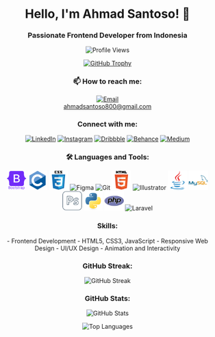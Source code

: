 <!-- Header -->
<h1 align="center">Hello, I'm Ahmad Santoso! 👋</h1>
<h3 align="center">Passionate Frontend Developer from Indonesia</h3>

<!-- Profile Views Badge -->
<p align="center">
  <img src="https://komarev.com/ghpvc/?username=ahmad-santoso&label=Profile%20views&color=0e75b6&style=flat" alt="Profile Views">
</p>

<!-- GitHub Trophy -->
<p align="center">
  <a href="https://github.com/ryo-ma/github-profile-trophy">
    <img src="https://github-profile-trophy.vercel.app/?username=ahmad-santoso&theme=nord&row=2&column=3&margin-w=15" alt="GitHub Trophy">
  </a>
</p>

<!-- Contact Information -->
<div align="center">
  <h3>📫 How to reach me:</h3>
  <a href="mailto:ahmadsantoso800@gmail.com">
    <img src="https://img.icons8.com/ios/50/000000/new-post.png" alt="Email" height="40" width="40"/>
  </a>
  <br/>
  <a href="mailto:ahmadsantoso800@gmail.com">ahmadsantoso800@gmail.com</a>
</div>

<!-- Social Media Links -->
<h3 align="center">Connect with me:</h3>
<p align="center">
  <a href="https://www.linkedin.com/in/ahmadsantoso-?utm_source=share&utm_campaign=share_via&utm_content=profile&utm_medium=android_app" target="_blank" rel="noopener noreferrer"><img src="https://raw.githubusercontent.com/rahuldkjain/github-profile-readme-generator/master/src/images/icons/Social/linked-in-alt.svg" alt="LinkedIn" height="30" width="40" /></a>
  <a href="https://instagram.com/anto1718" target="_blank" rel="noopener noreferrer"><img src="https://raw.githubusercontent.com/rahuldkjain/github-profile-readme-generator/master/src/images/icons/Social/instagram.svg" alt="Instagram" height="30" width="40" /></a>
  <a href="https://dribbble.com/ahmadsantoso" target="_blank" rel="noopener noreferrer"><img src="https://raw.githubusercontent.com/rahuldkjain/github-profile-readme-generator/master/src/images/icons/Social/dribbble.svg" alt="Dribbble" height="30" width="40" /></a>
  <a href="https://www.behance.net/ahmadsantoso" target="_blank" rel="noopener noreferrer"><img src="https://raw.githubusercontent.com/rahuldkjain/github-profile-readme-generator/master/src/images/icons/Social/behance.svg" alt="Behance" height="30" width="40" /></a>
  <a href="https://medium.com/@ahmadsantoso800" target="_blank" rel="noopener noreferrer"><img src="https://raw.githubusercontent.com/rahuldkjain/github-profile-readme-generator/master/src/images/icons/Social/medium.svg" alt="Medium" height="30" width="40" /></a>
</p>

<!-- Languages and Tools -->
<h3 align="center">🛠️ Languages and Tools:</h3>
<p align="center">
  <img src="https://raw.githubusercontent.com/devicons/devicon/master/icons/bootstrap/bootstrap-plain-wordmark.svg" alt="Bootstrap" title="Bootstrap" width="45" height="45"/>
  <img src="https://raw.githubusercontent.com/devicons/devicon/master/icons/c/c-original.svg" alt="C" title="C" width="45" height="45"/>
  <img src="https://raw.githubusercontent.com/devicons/devicon/master/icons/css3/css3-original-wordmark.svg" alt="CSS3" title="CSS3" width="45" height="45"/>
  <img src="https://www.vectorlogo.zone/logos/figma/figma-icon.svg" alt="Figma" title="Figma" width="45" height="45"/>
  <img src="https://www.vectorlogo.zone/logos/git-scm/git-scm-icon.svg" alt="Git" title="Git" width="45" height="45"/>
  <img src="https://raw.githubusercontent.com/devicons/devicon/master/icons/html5/html5-original-wordmark.svg" alt="HTML5" title="HTML5" width="45" height="45"/>
  <img src="https://www.vectorlogo.zone/logos/adobe_illustrator/adobe_illustrator-icon.svg" alt="Illustrator" title="Illustrator" width="45" height="45"/>
  <img src="https://raw.githubusercontent.com/devicons/devicon/master/icons/java/java-original.svg" alt="Java" title="Java" width="45" height="45"/>
  <img src="https://raw.githubusercontent.com/devicons/devicon/master/icons/mysql/mysql-original-wordmark.svg" alt="MySQL" title="MySQL" width="45" height="45"/>
  <img src="https://raw.githubusercontent.com/devicons/devicon/master/icons/photoshop/photoshop-line.svg" alt="Photoshop" title="Photoshop" width="45" height="45"/>
  <img src="https://raw.githubusercontent.com/devicons/devicon/master/icons/python/python-original.svg" alt="Python" title="Python" width="45" height="45"/>
  <img src="https://raw.githubusercontent.com/devicons/devicon/master/icons/php/php-original.svg" alt="PHP" title="PHP" width="45" height="45"/>
  <img src="https://simpleicons.org/icons/laravel.svg" alt="Laravel" title="Laravel" width="45" height="45"/>

<!-- Skills Section -->
<h3 align="center">Skills:</h3>
<p align="center">
  - Frontend Development
  - HTML5, CSS3, JavaScript
  - Responsive Web Design
  - UI/UX Design
  - Animation and Interactivity
</p>

<!-- GitHub Streak -->
<div align="center">
  <h3>GitHub Streak:</h3>
  <img src="https://github-readme-streak-stats.herokuapp.com/?user=ahmad-santoso" alt="GitHub Streak" width="50%">
</div>

<!-- GitHub Stats -->
<div align="center">
  <h3>GitHub Stats:</h3>
  <img src="https://github-readme-stats.vercel.app/api?username=ahmad-santoso&show_icons=true&theme=radical" alt="GitHub Stats" width="45%">
</div>

<!-- Top Languages Card -->
<p align="center">
  <img src="https://github-readme-stats.vercel.app/api/top-langs/?username=ahmad-santoso&layout=compact&theme=radical" alt="Top Languages" width="45%">
</p>
